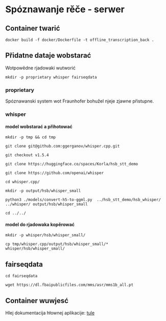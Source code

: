 # Spóznawanje rěče - serwer

## Container twarić

```code
docker build -f docker/Dockerfile -t offline_transcription_back .
```

## Přidatne dataje wobstarać

Wotpowědne rjadowaki wutworić

```code
mkdir -p proprietary whisper fairseqdata
```

### proprietary

Spóznawanski system wot Fraunhofer bohužel njeje zjawne přistupne.

### whisper

#### model wobstarać a přihotować

```code
mkdir -p tmp && cd tmp

git clone git@github.com:ggerganov/whisper.cpp.git

git checkout v1.5.4

git clone https://huggingface.co/spaces/Korla/hsb_stt_demo

git clone https://github.com/openai/whisper

cd whisper.cpp/

mkdir -p output/hsb/whisper_small

python3 ./models/convert-h5-to-ggml.py  ../hsb_stt_demo/hsb_whisper/ ../whisper/ output/hsb/whisper_small

cd ../../
```

#### model do rjadowaka kopěrować

```code
mkdir -p whisper/hsb/whisper_small/

cp tmp/whisper.cpp/output/hsb/whisper_small/* whisper/hsb/whisper_small/
```

## fairseqdata

```code
cd fairseqdata

wget https://dl.fbaipublicfiles.com/mms/asr/mms1b_all.pt
```

## Container wuwjesć

Hlej dokumentacija hłownej aplikacije: [tule](https://github.com/ZalozbaDev/uploader-recny-model) 

